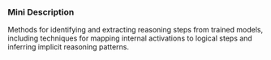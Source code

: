 ### Mini Description

Methods for identifying and extracting reasoning steps from trained models, including techniques for mapping internal activations to logical steps and inferring implicit reasoning patterns.
